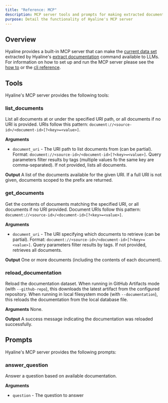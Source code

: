 ```yaml
---
title: "Reference: MCP"
description: MCP server tools and prompts for making extracted documentation available to LLMs
purpose: Detail the functionality of Hyaline's MCP server
---
```

## Overview
Hyaline provides a built-in MCP server that can make the [current data set](./data-set.md) extracted by Hyaline's [extract documentation](../explanation/extract.md) command available to LLMs. For information on how to set up and run the MCP server please see the [how to](../how-to/run-mcp-server.md) or the [cli reference](./cli.md).

## Tools
<!-- purpose: Document all the available tools the Hyaline MCP server provides -->
Hyaline's MCP server provides the following tools:

### list_documents
List all documents at or under the specified URI path, or all documents if no URI is provided. URIs follow this pattern: `document://<source-id>/<document-id>[?<key>=<value>]`.

**Arguments**
- `document_uri` - The URI path to list documents from (can be partial). Format: `document://<source-id>/<document-id>[?<key>=<value>]`. Query parameters filter results by tags (multiple values fo the same key are comma-separated). If not provided, lists all documents.

**Output**
A list of the documents available for the given URI. If a full URI is not given, documents scoped to the prefix are returned.

### get_documents
Get the contents of documents matching the specified URI, or all documents if no URI provided. Document URIs follow this pattern: `document://<source-id>/<document-id>[?<key>=<value>]`.

**Arguments**
- `document_uri` - The URI specifying which documents to retrieve (can be partial). Format: `document://<source-id>/<document-id>[?<key>=<value>]`. Query parameters filter results by tags. If not provided, retrieves all documents.

**Output**
One or more documents (including the contents of each document).

### reload_documentation
Reload the documentation dataset. When running in GitHub Artifacts mode (with `--github-repo`), this downloads the latest artifact from the configured repository. When running in local filesystem mode (with `--documentation`), this reloads the documentation from the local database file.

**Arguments**
None.

**Output**
A success message indicating the documentation was reloaded successfully.

## Prompts
<!-- Document all the available prompts the Hyaline MCP server provides -->
Hyaline's MCP server provides the following prompts:

### answer_question
Answer a question based on available documentation.

**Arguments**
- `question` - The question to answer